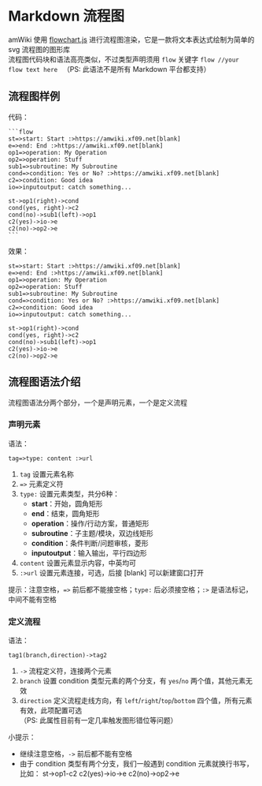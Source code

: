 # Markdown 流程图

amWiki 使用 [flowchart.js](https://github.com/adrai/flowchart.js) 进行流程图渲染，它是一款将文本表达式绘制为简单的 svg 流程图的图形库  
流程图代码块和语法高亮类似，不过类型声明须用 `flow` 关键字
    ```flow
    //your flow text here
    ```
（PS: 此语法不是所有 Markdown 平台都支持）

## 流程图样例
代码：

    ```flow
    st=>start: Start :>https://amwiki.xf09.net[blank]
    e=>end: End :>https://amwiki.xf09.net[blank]
    op1=>operation: My Operation
    op2=>operation: Stuff
    sub1=>subroutine: My Subroutine
    cond=>condition: Yes or No? :>https://amwiki.xf09.net[blank]
    c2=>condition: Good idea
    io=>inputoutput: catch something...

    st->op1(right)->cond
    cond(yes, right)->c2
    cond(no)->sub1(left)->op1
    c2(yes)->io->e
    c2(no)->op2->e
    ```
效果：

```flow
st=>start: Start :>https://amwiki.xf09.net[blank]
e=>end: End :>https://amwiki.xf09.net[blank]
op1=>operation: My Operation
op2=>operation: Stuff
sub1=>subroutine: My Subroutine
cond=>condition: Yes or No? :>https://amwiki.xf09.net[blank]
c2=>condition: Good idea
io=>inputoutput: catch something...

st->op1(right)->cond
cond(yes, right)->c2
cond(no)->sub1(left)->op1
c2(yes)->io->e
c2(no)->op2->e
```

## 流程图语法介绍
流程图语法分两个部分，一个是声明元素，一个是定义流程

### 声明元素
语法：

    tag=>type: content :>url

1. `tag` 设置元素名称
2. `=>` 元素定义符
2. `type:` 设置元素类型，共分6种：
    - **start**：开始，圆角矩形
    - **end**：结束，圆角矩形
    - **operation**：操作/行动方案，普通矩形
    - **subroutine**：子主题/模块，双边线矩形
    - **condition**：条件判断/问题审核，菱形
    - **inputoutput**：输入输出，平行四边形
3. `content` 设置元素显示内容，中英均可
4. `:>url` 设置元素连接，可选，后接 [blank] 可以新建窗口打开

提示：注意空格，`=>` 前后都不能接空格；`type:` 后必须接空格；`:>` 是语法标记，中间不能有空格

### 定义流程
语法：

    tag1(branch,direction)->tag2

1. `->` 流程定义符，连接两个元素
2. `branch` 设置 condition 类型元素的两个分支，有 `yes`/`no` 两个值，其他元素无效
3. `direction` 定义流程走线方向，有 `left`/`right`/`top`/`bottom` 四个值，所有元素有效，此项配置可选  
   （PS: 此属性目前有一定几率触发图形错位等问题）

小提示：
- 继续注意空格，`->` 前后都不能有空格
- 由于 condition 类型有两个分支，我们一般遇到 condition 元素就换行书写，比如：
        st->op1-c2
        c2(yes)->io->e
        c2(no)->op2->e
